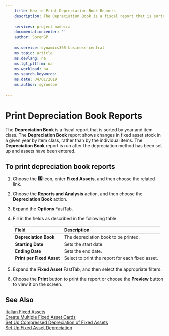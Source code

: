 ```yaml
---
    title: How to Print Depreciation Book Reports
    description: The Depreciation Book is a fiscal report that is sorted by year and item class. The Depreciation Book report shows changes in fixed asset stock in a given year by item class, rather than by the individual items. The Depreciation Book report is run after the depreciation method has been set up and assets have been entered.

    services: project-madeira
    documentationcenter: ''
    author: SorenGP

    ms.service: dynamics365-business-central
    ms.topic: article
    ms.devlang: na
    ms.tgt_pltfrm: na
    ms.workload: na
    ms.search.keywords:
    ms.date: 04/01/2019
    ms.author: sgroespe

---
```

# Print Depreciation Book Reports
The **Depreciation Book** is a fiscal report that is sorted by year and item class. The **Depreciation Book** report shows changes in fixed asset stock in a given year by item class, rather than by the individual items. The **Depreciation Book** report is run after the depreciation method has been set up and assets have been entered.  

## To print depreciation book reports  

1.  Choose the ![Search for Page or Report](../../media/ui-search/search_small.png "Search for Page or Report icon") icon, enter **Fixed Assets**, and then choose the related link.  
2.  Choose the **Reports and Analysis** action, and then choose the **Depreciation Book** action.  
3.  Expand the **Options** FastTab.  
4.  Fill in the fields as described in the following table.  

    |Field|Description|  
    |---------------------------------|---------------------------------------|  
    |**Depreciation Book**|The depreciation book to be printed.|  
    |**Starting Date**|Sets the start date.|  
    |**Ending Date**|Sets the end date.|  
    |**Print per Fixed Asset**|Select to print the report for each fixed asset.|  

5.  Expand the **Fixed Asset** FastTab, and then select the appropriate filters.  
6.  Choose the **Print** button to print the report or choose the **Preview** button to view it on the screen.  

## See Also  
 [Italian Fixed Assets](italian-fixed-assets.md)   
 [Create Multiple Fixed Asset Cards](how-to-create-multiple-fixed-asset-cards.md)   
 [Set Up Compressed Depreciation of Fixed Assets](how-to-set-up-compressed-depreciation-of-fixed-assets.md)  
 [Set Up Fixed Asset Depreciation](../../fa-how-setup-depreciation.md)
